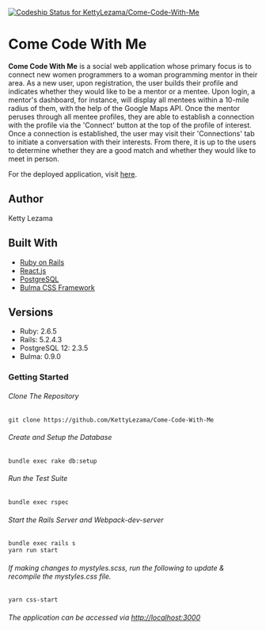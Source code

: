 [![Codeship Status for KettyLezama/Come-Code-With-Me](https://app.codeship.com/projects/3b377aa0-b8af-0138-ba52-3e45168fbfb3/status?branch=master)](https://app.codeship.com/projects/404836)

# Come Code With Me
**Come Code With Me** is a social web application whose primary focus is to
connect new women programmers to a woman programming mentor in their area.
As a new user, upon registration, the user builds their profile and indicates
whether they would like to be a mentor or a mentee. Upon login, a mentor's 
dashboard, for instance, will display all mentees within a 10-mile radius
of them, with the help of the Google Maps API. Once the mentor peruses through
all mentee profiles, they are able to establish a connection with the profile
via the 'Connect' button at the top of the profile of interest. Once a
connection is established, the user may visit their 'Connections' tab to
initiate a conversation with their interests. From there, it is up to the
users to determine whether they are a good match and whether they would like
to meet in person.

For the deployed application, visit [here](http://come-code-with-me.herokuapp.com/).

## Author
Ketty Lezama

## Built With
- [Ruby on Rails](https://guides.rubyonrails.org/v5.2/)
- [React.js](https://reactjs.org/docs/getting-started.html)
- [PostgreSQL](https://www.postgresql.org/docs/12/index.html)
- [Bulma CSS Framework](https://bulma.io/)

## Versions
- Ruby: 2.6.5
- Rails: 5.2.4.3
- PostgreSQL 12: 2.3.5
- Bulma: 0.9.0


### Getting Started

###### Clone The Repository
```
git clone https://github.com/KettyLezama/Come-Code-With-Me
```

###### Create and Setup the Database
```
bundle exec rake db:setup
```

###### Run the Test Suite
```
bundle exec rspec
```

###### Start the Rails Server and Webpack-dev-server
```
bundle exec rails s
yarn run start
```

###### If making changes to mystyles.scss, run the following to update & recompile the mystyles.css file.
```
yarn css-start
```

###### The application can be accessed via <http://localhost:3000>
